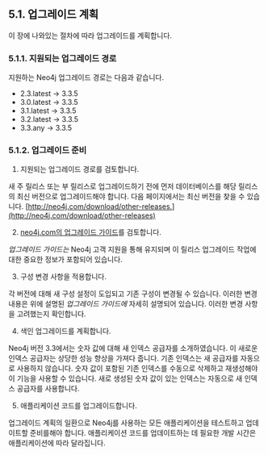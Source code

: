 ## 5.1. 업그레이드 계획

이 장에 나와있는 절차에 따라 업그레이드를 계획합니다.

### 5.1.1. 지원되는 업그레이드 경로

지원하는 Neo4j 업그레이드 경로는 다음과 같습니다.

- 2.3.latest → 3.3.5
- 3.0.latest → 3.3.5
- 3.1.latest → 3.3.5
- 3.2.latest → 3.3.5
- 3.3.any → 3.3.5

### 5.1.2. 업그레이드 준비

1. 지원되는 업그레이드 경로를 검토합니다.

새 주 릴리스 또는 부 릴리스로 업그레이드하기 전에 먼저 데이터베이스를 해당 릴리스의 최신 버전으로 업그레이드해야 합니다. 다음 페이지에서는 최신 버전을 찾을 수 있습니다. [http://neo4j.com/download/other-releases.](http://neo4j.com/download/other-releases)

2. [neo4j.com의 업그레이드 가이드](https://neo4j.com/guides/upgrade/)를 검토합니다.

_업그레이드 가이드는_ Neo4j 고객 지원을 통해 유지되며 이 릴리스 업그레이드 작업에 대한 중요한 정보가 포함되어 있습니다.

3. 구성 변경 사항을 적용합니다.

각 버전에 대해 새 구성 설정이 도입되고 기존 구성이 변경될 수 있습니다. 이러한 변경 내용은 위에 설명된 _업그레이드 가이드에_ 자세히 설명되어 있습니다. 이러한 변경 사항을 고려했는지 확인합니다.

4. 색인 업그레이드를 계획합니다.

Neo4j 버전 3.3에서는 숫자 값에 대해 새 인덱스 공급자를 소개하였습니다. 이 새로운 인덱스 공급자는 상당한 성능 향상을 가져다 줍니다. 기존 인덱스는 새 공급자를 자동으로 사용하지 않습니다. 숫자 값이 포함된 기존 인덱스를 수동으로 삭제하고 재생성해야 이 기능을 사용할 수 있습니다. 새로 생성된 숫자 값이 있는 인덱스는 자동으로 새 인덱스 공급자를 사용합니다.

5. 애플리케이션 코드를 업그레이드합니다.

업그레이드 계획의 일환으로 Neo4j를 사용하는 모든 애플리케이션을 테스트하고 업데이트할 준비를해야 합니다. 애플리케이션 코드를 업데이트하는 데 필요한 개발 시간은 애플리케이션에 따라 달라집니다.
